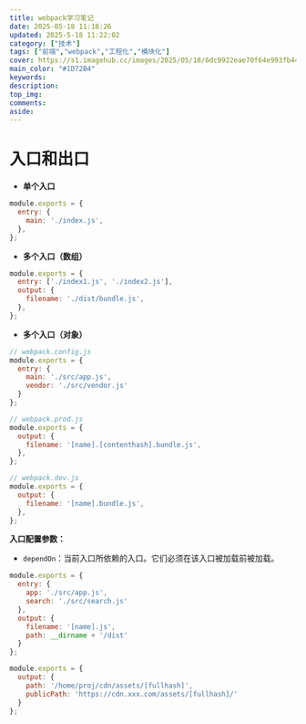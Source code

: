 ```yaml
---
title: webpack学习笔记
date: 2025-05-18 11:18:26
updated: 2025-5-18 11:22:02
category: ["技术"]
tags: ["前端","webpack","工程化","模块化"]
cover: https://s1.imagehub.cc/images/2025/05/18/6dc9922eae70f64e993fb443dec0c08a.md.webp
main_color: "#1D72B4"
keywords:
description:
top_img:
comments:
aside:
---
```


# 入口和出口

- **单个入口**
```js
module.exports = {
  entry: {
    main: './index.js',
  },
};
```
- **多个入口（数组）**
```js
module.exports = {
  entry: ['./index1.js', './index2.js'],
  output: {
    filename: './dist/bundle.js',
  },
};
```
- **多个入口（对象）**
```js
// webpack.config.js
module.exports = {
  entry: {
    main: './src/app.js',
    vendor: './src/vendor.js'
  }
};

// webpack.prod.js
module.exports = {
  output: {
    filename: '[name].[contenthash].bundle.js',
  },
};

// webpack.dev.js
module.exports = {
  output: {
    filename: '[name].bundle.js',
  },
};
```

**入口配置参数：**
- `dependOn`：当前入口所依赖的入口。它们必须在该入口被加载前被加载。

```js
module.exports = {
  entry: {
    app: './src/app.js',
    search: './src/search.js'
  },
  output: {
    filename: '[name].js',
    path: __dirname + '/dist'
  }
};

module.exports = {
  output: {
    path: '/home/proj/cdn/assets/[fullhash]',
    publicPath: 'https://cdn.xxx.com/assets/[fullhash]/'
  }
};
```
